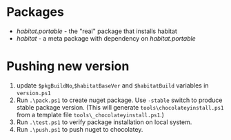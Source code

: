 ﻿# Packages 

* *habitat.portable* - the "real" package that installs habitat
* *habitat* - a meta package with dependency on *habitat.portable*


# Pushing new version

1. update `$pkgBuildNo`,`$habitatBaseVer` and `$habitatBuild` variables in `version.ps1`
2. Run `.\pack.ps1` to create nuget package. Use `-stable` switch to produce stable package version. (This will generate `tools\chocolateyinstall.ps1` from a template file `tools\_chocolateyinstall.ps1`.)
3. Run `.\test.ps1` to verify package installation on local system.
4. Run `.\push.ps1` to push nuget to chocolatey.

